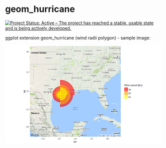 # geom_hurricane
[![Project Status: Active – The project has reached a stable, usable state and is being actively developed.](http://www.repostatus.org/badges/latest/active.svg)](http://www.repostatus.org/#active)

ggplot extension geom_hurricane (wind radii polygon) - sample image:

![geom hurricane sample image](https://github.com/jrwalker-projects/geom_hurricane/blob/master/Ike.png)
